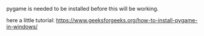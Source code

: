 pygame is needed to be installed before this will be working.

here a little tutorial: https://www.geeksforgeeks.org/how-to-install-pygame-in-windows/
